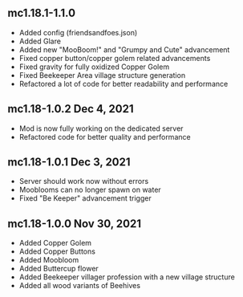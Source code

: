 ## mc1.18.1-1.1.0

- Added config (friendsandfoes.json)
- Added Glare
- Added new "MooBoom!" and "Grumpy and Cute" advancement
- Fixed copper button/copper golem related advancements
- Fixed gravity for fully oxidized Copper Golem
- Fixed Beekeeper Area village structure generation
- Refactored a lot of code for better readability and performance

## mc1.18-1.0.2 Dec 4, 2021

- Mod is now fully working on the dedicated server
- Refactored code for better quality and performance

## mc1.18-1.0.1 Dec 3, 2021

- Server should work now without errors
- Mooblooms can no longer spawn on water
- Fixed "Be Keeper" advancement trigger

## mc1.18-1.0.0 Nov 30, 2021

- Added Copper Golem
- Added Copper Buttons
- Added Moobloom
- Added Buttercup flower
- Added Beekeeper villager profession with a new village structure
- Added all wood variants of Beehives